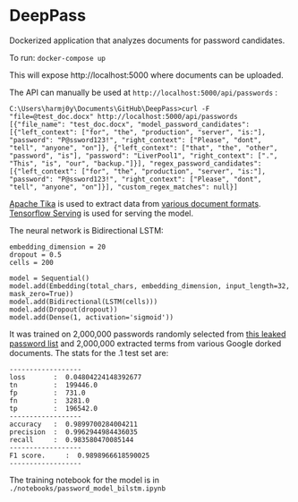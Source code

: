 # DeepPass

Dockerized application that analyzes documents for password candidates.

To run: `docker-compose up`

This will expose http://localhost:5000 where documents can be uploaded.

The API can manually be used at `http://localhost:5000/api/passwords` :

```
C:\Users\harmj0y\Documents\GitHub\DeepPass>curl -F "file=@test_doc.docx" http://localhost:5000/api/passwords
[{"file_name": "test_doc.docx", "model_password_candidates": [{"left_context": ["for", "the", "production", "server", "is:"], "password": "P@ssword123!", "right_context": ["Please", "dont", "tell", "anyone", "on"]}, {"left_context": ["that", "the", "other", "password", "is"], "password": "LiverPool1", "right_context": [".", "This", "is", "our", "backup."]}], "regex_password_candidates": [{"left_context": ["for", "the", "production", "server", "is:"], "password": "P@ssword123!", "right_context": ["Please", "dont", "tell", "anyone", "on"]}], "custom_regex_matches": null}]
```

[Apache Tika](https://hub.docker.com/r/apache/tika) is used to extract data from [various document formats](https://tika.apache.org/0.9/formats.html). [Tensorflow Serving](https://hub.docker.com/r/tensorflow/serving) is used for serving the model.

The neural network is Bidirectional LSTM:

```
embedding_dimension = 20
dropout = 0.5
cells = 200

model = Sequential()
model.add(Embedding(total_chars, embedding_dimension, input_length=32, mask_zero=True))
model.add(Bidirectional(LSTM(cells)))
model.add(Dropout(dropout))
model.add(Dense(1, activation='sigmoid'))
```

It was trained on 2,000,000 passwords randomly selected from [this leaked password list](https://crackstation.net/files/crackstation-human-only.txt.gz) and 2,000,000 extracted terms from various Google dorked documents. The stats for the .1 test set are:

```
------------------
loss       :  0.04804224148392677
tn         :  199446.0
fp         :  731.0
fn         :  3281.0
tp         :  196542.0
------------------
accuracy   :  0.9899700284004211
precision  :  0.9962944984436035
recall     :  0.983580470085144
------------------
F1 score.     :  0.9898966618590025
------------------
```

The training notebook for the model is in  `./notebooks/password_model_bilstm.ipynb`